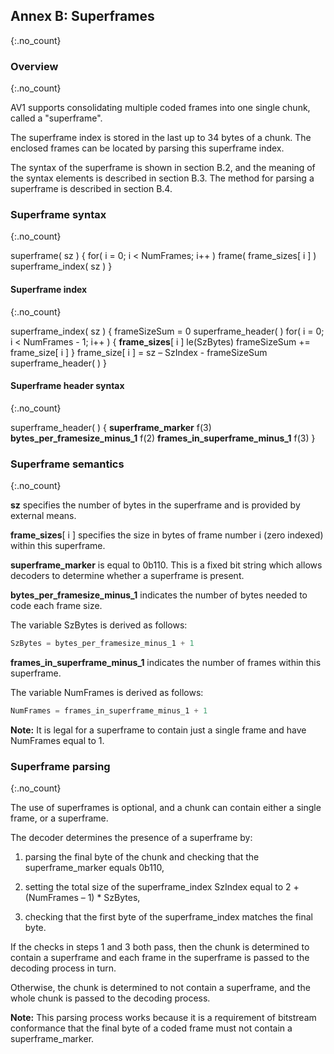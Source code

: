 ## Annex B: Superframes
{:.no_count}


### Overview
{:.no_count}

AV1 supports consolidating multiple coded frames into one single chunk, called
a "superframe".

The superframe index is stored in the last up to 34 bytes of a chunk. The
enclosed frames can be located by parsing this superframe index.

The syntax of the superframe is shown in section B.2, and the meaning of the
syntax elements is described in section B.3. The method for parsing a
superframe is described in section B.4.


### Superframe syntax
{:.no_count}

<div class="syntax">
superframe( sz ) {
    for( i = 0; i < NumFrames; i++ )
        frame( frame_sizes[ i ] )
    superframe_index( sz )
}
</div>


#### Superframe index
{:.no_count}

<div class="syntax">
superframe_index( sz ) {
    frameSizeSum = 0
    superframe_header( )
    for( i = 0; i < NumFrames - 1; i++ ) {
        <b>frame_sizes</b>[ i ]                                              le(SzBytes)
        frameSizeSum += frame_size[ i ]
    }
    frame_size[ i ] = sz – SzIndex - frameSizeSum
    superframe_header( )
}
</div>


#### Superframe header syntax
{:.no_count}

<div class="syntax">
superframe_header( ) {
    <b>superframe_marker</b>                                                 f(3)
    <b>bytes_per_framesize_minus_1</b>                                       f(2)
    <b>frames_in_superframe_minus_1</b>                                      f(3)
}
</div>


### Superframe semantics
{:.no_count}

**sz** specifies the number of bytes in the superframe and is provided by
external means.

**frame_sizes**[ i ] specifies the size in bytes of frame number i (zero
indexed) within this superframe.

**superframe_marker** is equal to 0b110. This is a fixed bit string which
allows decoders to determine whether a superframe is present.

**bytes_per_framesize_minus_1** indicates the number of bytes needed to code
each frame size.

The variable SzBytes is derived as follows:

~~~~~ c
SzBytes = bytes_per_framesize_minus_1 + 1
~~~~~

**frames_in_superframe_minus_1** indicates the number of frames within this
superframe.

The variable NumFrames is derived as follows:

~~~~~ c
NumFrames = frames_in_superframe_minus_1 + 1
~~~~~

**Note:** It is legal for a superframe to contain just a single frame and have
NumFrames equal to 1.


### Superframe parsing
{:.no_count}

The use of superframes is optional, and a chunk can contain either a single
frame, or a superframe.

The decoder determines the presence of a superframe by:

  1. parsing the final byte of the chunk and checking that the superframe_marker
     equals 0b110,

  2. setting the total size of the superframe_index SzIndex equal
     to 2 + (NumFrames – 1) * SzBytes,

  3. checking that the first byte of the superframe_index matches the final
     byte.

If the checks in steps 1 and 3 both pass, then the chunk is determined to
contain a superframe and each frame in the superframe is passed to the decoding
process in turn.

Otherwise, the chunk is determined to not contain a superframe, and the whole
chunk is passed to the decoding process.

**Note:** This parsing process works because it is a requirement of bitstream
conformance that the final byte of a coded frame must not contain a
superframe_marker.
